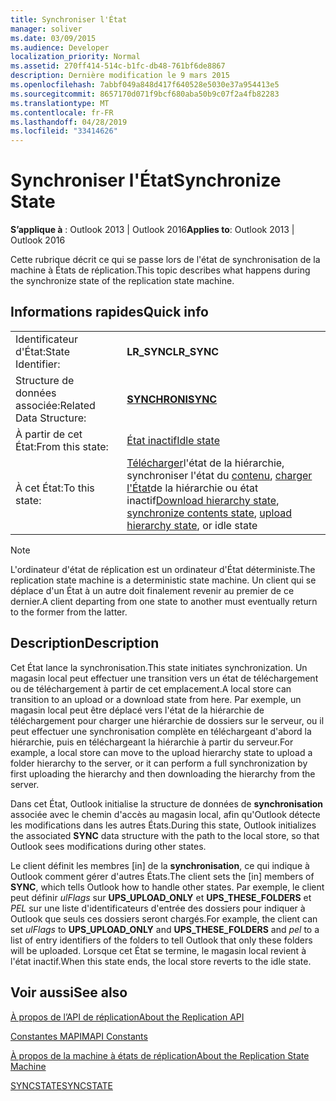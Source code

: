 ```yaml
---
title: Synchroniser l'État
manager: soliver
ms.date: 03/09/2015
ms.audience: Developer
localization_priority: Normal
ms.assetid: 270ff414-514c-b1fc-db48-761bf6de8867
description: Dernière modification le 9 mars 2015
ms.openlocfilehash: 7abbf049a848d417f640528e5030e37a954413e5
ms.sourcegitcommit: 8657170d071f9bcf680aba50b9c07f2a4fb82283
ms.translationtype: MT
ms.contentlocale: fr-FR
ms.lasthandoff: 04/28/2019
ms.locfileid: "33414626"
---
```

# <a name="synchronize-state"></a><span data-ttu-id="3bcd2-103">Synchroniser l'État</span><span class="sxs-lookup"><span data-stu-id="3bcd2-103">Synchronize State</span></span>

  
  
<span data-ttu-id="3bcd2-104">**S’applique à** : Outlook 2013 | Outlook 2016</span><span class="sxs-lookup"><span data-stu-id="3bcd2-104">**Applies to**: Outlook 2013 | Outlook 2016</span></span> 
  
 <span data-ttu-id="3bcd2-105">Cette rubrique décrit ce qui se passe lors de l'état de synchronisation de la machine à États de réplication.</span><span class="sxs-lookup"><span data-stu-id="3bcd2-105">This topic describes what happens during the synchronize state of the replication state machine.</span></span> 
  
## <a name="quick-info"></a><span data-ttu-id="3bcd2-106">Informations rapides</span><span class="sxs-lookup"><span data-stu-id="3bcd2-106">Quick info</span></span>

|||
|:-----|:-----|
|<span data-ttu-id="3bcd2-107">Identificateur d'État:</span><span class="sxs-lookup"><span data-stu-id="3bcd2-107">State Identifier:</span></span>  <br/> |<span data-ttu-id="3bcd2-108">**LR_SYNC**</span><span class="sxs-lookup"><span data-stu-id="3bcd2-108">**LR_SYNC**</span></span> <br/> |
|<span data-ttu-id="3bcd2-109">Structure de données associée:</span><span class="sxs-lookup"><span data-stu-id="3bcd2-109">Related Data Structure:</span></span>  <br/> |<span data-ttu-id="3bcd2-110">**[SYNCHRONI](sync.md)**</span><span class="sxs-lookup"><span data-stu-id="3bcd2-110">**[SYNC](sync.md)**</span></span> <br/> |
|<span data-ttu-id="3bcd2-111">À partir de cet État:</span><span class="sxs-lookup"><span data-stu-id="3bcd2-111">From this state:</span></span>  <br/> |[<span data-ttu-id="3bcd2-112">État inactif</span><span class="sxs-lookup"><span data-stu-id="3bcd2-112">Idle state</span></span>](idle-state.md) <br/> |
|<span data-ttu-id="3bcd2-113">À cet État:</span><span class="sxs-lookup"><span data-stu-id="3bcd2-113">To this state:</span></span>  <br/> |<span data-ttu-id="3bcd2-114">[Télécharger](download-hierarchy-state.md)l'état de la hiérarchie, synchroniser l'état du [contenu](synchronize-contents-state.md), [charger l'État](upload-hierarchy-state.md)de la hiérarchie ou état inactif</span><span class="sxs-lookup"><span data-stu-id="3bcd2-114">[Download hierarchy state](download-hierarchy-state.md), [synchronize contents state](synchronize-contents-state.md), [upload hierarchy state](upload-hierarchy-state.md), or idle state</span></span>  <br/> |
   
> [!NOTE]
> <span data-ttu-id="3bcd2-115">L'ordinateur d'état de réplication est un ordinateur d'État déterministe.</span><span class="sxs-lookup"><span data-stu-id="3bcd2-115">The replication state machine is a deterministic state machine.</span></span> <span data-ttu-id="3bcd2-116">Un client qui se déplace d'un État à un autre doit finalement revenir au premier de ce dernier.</span><span class="sxs-lookup"><span data-stu-id="3bcd2-116">A client departing from one state to another must eventually return to the former from the latter.</span></span> 
  
## <a name="description"></a><span data-ttu-id="3bcd2-117">Description</span><span class="sxs-lookup"><span data-stu-id="3bcd2-117">Description</span></span>

<span data-ttu-id="3bcd2-118">Cet État lance la synchronisation.</span><span class="sxs-lookup"><span data-stu-id="3bcd2-118">This state initiates synchronization.</span></span> <span data-ttu-id="3bcd2-119">Un magasin local peut effectuer une transition vers un état de téléchargement ou de téléchargement à partir de cet emplacement.</span><span class="sxs-lookup"><span data-stu-id="3bcd2-119">A local store can transition to an upload or a download state from here.</span></span> <span data-ttu-id="3bcd2-120">Par exemple, un magasin local peut être déplacé vers l'état de la hiérarchie de téléchargement pour charger une hiérarchie de dossiers sur le serveur, ou il peut effectuer une synchronisation complète en téléchargeant d'abord la hiérarchie, puis en téléchargeant la hiérarchie à partir du serveur.</span><span class="sxs-lookup"><span data-stu-id="3bcd2-120">For example, a local store can move to the upload hierarchy state to upload a folder hierarchy to the server, or it can perform a full synchronization by first uploading the hierarchy and then downloading the hierarchy from the server.</span></span>
  
<span data-ttu-id="3bcd2-121">Dans cet État, Outlook initialise la structure de données de **synchronisation** associée avec le chemin d'accès au magasin local, afin qu'Outlook détecte les modifications dans les autres États.</span><span class="sxs-lookup"><span data-stu-id="3bcd2-121">During this state, Outlook initializes the associated **SYNC** data structure with the path to the local store, so that Outlook sees modifications during other states.</span></span> 
  
<span data-ttu-id="3bcd2-122">Le client définit les membres [in] de la **synchronisation**, ce qui indique à Outlook comment gérer d'autres États.</span><span class="sxs-lookup"><span data-stu-id="3bcd2-122">The client sets the [in] members of **SYNC**, which tells Outlook how to handle other states.</span></span> <span data-ttu-id="3bcd2-123">Par exemple, le client peut définir *ulFlags* sur **UPS_UPLOAD_ONLY** et **UPS_THESE_FOLDERS** et *PEL* sur une liste d'identificateurs d'entrée des dossiers pour indiquer à Outlook que seuls ces dossiers seront chargés.</span><span class="sxs-lookup"><span data-stu-id="3bcd2-123">For example, the client can set  *ulFlags*  to **UPS_UPLOAD_ONLY** and **UPS_THESE_FOLDERS** and  *pel*  to a list of entry identifiers of the folders to tell Outlook that only these folders will be uploaded.</span></span> <span data-ttu-id="3bcd2-124">Lorsque cet État se termine, le magasin local revient à l'état inactif.</span><span class="sxs-lookup"><span data-stu-id="3bcd2-124">When this state ends, the local store reverts to the idle state.</span></span> 
  
## <a name="see-also"></a><span data-ttu-id="3bcd2-125">Voir aussi</span><span class="sxs-lookup"><span data-stu-id="3bcd2-125">See also</span></span>



[<span data-ttu-id="3bcd2-126">À propos de l’API de réplication</span><span class="sxs-lookup"><span data-stu-id="3bcd2-126">About the Replication API</span></span>](about-the-replication-api.md)
  
[<span data-ttu-id="3bcd2-127">Constantes MAPI</span><span class="sxs-lookup"><span data-stu-id="3bcd2-127">MAPI Constants</span></span>](mapi-constants.md)
  
[<span data-ttu-id="3bcd2-128">À propos de la machine à états de réplication</span><span class="sxs-lookup"><span data-stu-id="3bcd2-128">About the Replication State Machine</span></span>](about-the-replication-state-machine.md)
  
[<span data-ttu-id="3bcd2-129">SYNCSTATE</span><span class="sxs-lookup"><span data-stu-id="3bcd2-129">SYNCSTATE</span></span>](syncstate.md)

